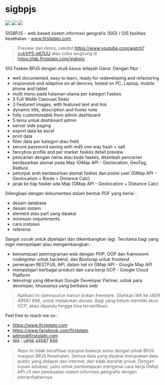 # sigbpjs

<img src="https://img.shields.io/github/license/ipang-dwi/xdesktop.svg" /> <img src="https://img.shields.io/badge/lab-firstplato.com-red.svg" /> <img src="https://img.shields.io/badge/need-donation-brightgreen.svg" />

SIGBPJS - web based sistem informasi geografis (SIG) / GIS fasilitas kesehatan - www.firstplato.com

> Preview dan demo, cekidot https://www.youtube.com/watch?v=k1rP5-b67UU atau coba langsung di https://lab.firstplato.com/sigbpjs

SIG Faskes BPJS dengan studi kasus wilayah Garut. Dengan fitur :
- well documented, easy to learn, ready for redeveloping and refactoring
- responsive and adaptive on all devices, tested on PC, Laptop, mobile phone and tablet
- multi menu pada halaman utama per kategori Faskes
- 3 Full Width Carousel Slider
- 3 Featured images, with featured text and link
- dynamic title, description and footer note
- fully customizeable from admin dashboard
- 5 tema untuk dashboard admin
- server side paging
- export data ke excel
- print data
- filter data per kategori atau field
- secure password saving with md5 one way hash + salt
- fancybox profile and per marker faskes detail preview
- pencarian dengan nama atau kode faskes, ditambah pencarian berdasarkan alamat pada Map (GMap API - Geolocation, GeoTag, Radius)
- petunjuk arah berdasarkan alamat faskes dan posisi user (GMap API - Geolocation + Route + Distance Calc)
- jarak ke tiap fasker ada Map (GMap API - Geolocation + Distance Calc)

Dilengkapi dengan dokumentasi dalam bentuk PDF yang berisi :
- desain database
- desain sistem
- element atau part yang dipakai
- minimum requirements
- cara instalasi
- referensi

Sangat cocok untuk dipelajari dan dikembangkan lagi. Terutama bagi yang ingin mempelajari atau mengembangkan :
- kemampuan pemrograman web dengan PHP, OOP dan framework codeigniter untuk backend, dan Bootsrap untuk frontend
- penerapan RESTFUlL API, dalam hal ini GMap API - Google Map API
- mempelajari berbagai product dan cara kerja GCP - Google Cloud Platform
- teknologi yang diberikan Google Developer Partner, untuk para developer, khususnya yang berbasis web

> Aplikasi ini opensource namun bukan freeware. Silahkan WA ke o856 48587 856, untuk melakukan donasi. Bagi yang belum memiliki akun GCP, akan dipandu hingga bisa terverifikasi.

Feel free to reach me on :
- https://www.firstplato.com
- https://www.facebook.com/firstplato
- admin@firstplato.com
- WA : o856 48587 856

> Repo ini tidak berafiliasi maupun bekerja sama dengan pihak BPJS maupun BPJS Kesehatan. Semua data yang dipakai merupakan data public yang didapat dari internet, dan tidak bersifat privat. Dengan tujuan edukasi, yaitu untuk pembelajaran mengenai cara kerja GMap API v3 dan pembuatan sistem informasi geografis dengan pemanfaatannya.
